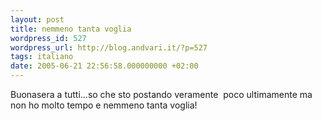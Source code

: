 ```yaml
---
layout: post
title: nemmeno tanta voglia
wordpress_id: 527
wordpress_url: http://blog.andvari.it/?p=527
tags: italiano
date: 2005-06-21 22:56:58.000000000 +02:00
---
```

<div class="boxblog">Buonasera a tutti...so che sto postando veramente  poco ultimamente ma non ho molto tempo e nemmeno tanta voglia!
<!--     <rdf:RDF xmlns:rdf="http://www.w3.org/1999/02/22-rdf-syntax-ns#"        xmlns:dc="http://purl.org/dc/elements/1.1/"       xmlns:trackback="http://madskills.com/public/xml/rss/module/trackback/"> <rdf :Description rdf:about="http://helios89.splinder.com/post/5099118"       dc:identifier="http://helios89.splinder.com/post/5099118"       dc:title=""       dc:subject=""       trackback:ping="http://www.splinder.com/trackback/5099118" />  --></div>
